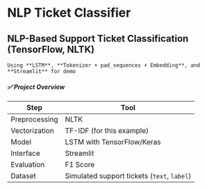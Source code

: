 # NLP Ticket Classifier

##  NLP-Based Support Ticket Classification (TensorFlow, NLTK)
    Using **LSTM**, **Tokenizer + pad_sequences + Embedding**, and **Streamlit** for demo


##### ✅ Project Overview

| Step          | Tool                                        |
| ------------- | ------------------------------------------- |
| Preprocessing | NLTK                                        |
| Vectorization | TF-IDF (for this example)                   |
| Model         | LSTM with TensorFlow/Keras                  |
| Interface     | Streamlit                                   |
| Evaluation    | F1 Score                                    |
| Dataset       | Simulated support tickets (`text`, `label`) |

